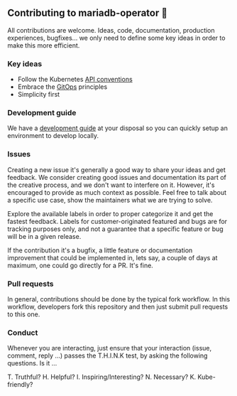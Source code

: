## Contributing to mariadb-operator 🦭 

All contributions are welcome. Ideas, code, documentation, production experiences, bugfixes... we only need to define some key ideas in order to make this more efficient.

### Key ideas

* Follow the Kubernetes [API conventions](https://github.com/kubernetes/community/blob/master/contributors/devel/sig-architecture/api-conventions.md)
* Embrace the [GitOps](https://opengitops.dev/) principles
* Simplicity first

### Development guide

We have a [development guide](./docs/DEVELOPMENT.md) at your disposal so you can quickly setup an environment to develop locally.

### Issues

Creating a new issue it's generally a good way to share your ideas and get feedback. We consider creating good issues and documentation its part of the creative process, and we don't want to interfere on it. However, it's encouraged to provide as much context as possible. Feel free to talk about a specific use case, show the maintainers what we are trying to solve.

Explore the available labels in order to proper categorize it and get the fastest feedback.  Labels for customer-originated featured and bugs are for tracking purposes only, and not a guarantee that a specific feature or bug will be in a given release.

If the contribution it's a bugfix, a little feature or documentation improvement that could be implemented in, lets say, a couple of days at maximum, one could go directly for a PR. It's fine.

### Pull requests

In general, contributions should be done by the typical fork workflow. In this workflow, developers fork this repository and then just submit pull requests to this one.

### Conduct

Whenever you are interacting, just ensure that your interaction (issue, comment, reply ...) passes
the T.H.I.N.K test, by asking the following questions. Is it ...

T. Truthful?
H. Helpful?
I. Inspiring/Interesting?
N. Necessary?
K. Kube-friendly?
